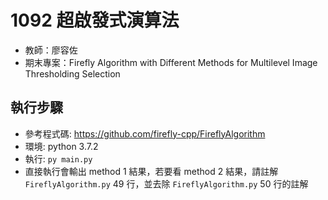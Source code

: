 # 1092 超啟發式演算法
* 教師：廖容佐
* 期末專案：Firefly Algorithm with Different Methods for Multilevel Image Thresholding Selection

## 執行步驟
* 參考程式碼: https://github.com/firefly-cpp/FireflyAlgorithm
* 環境: python 3.7.2
* 執行: `py main.py`
* 直接執行會輸出 method 1 結果，若要看 method 2 結果，請註解 `FireflyAlgorithm.py` 49 行，並去除 `FireflyAlgorithm.py` 50 行的註解
